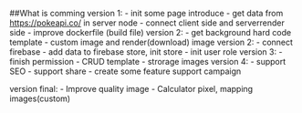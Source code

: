 ##What is comming
version 1:
    - init some page introduce
    - get data from https://pokeapi.co/ in server node
    - connect client side and serverrender side
    - improve dockerfile (build file)
version 2:
    - get background hard code template
    - custom image and render(download) image
version 2:
    - connect firebase
    - add data to firebase store, init store
    - init user role
version 3:
    - finish permission
    - CRUD template
    - strorage images
version 4:
    - support SEO
    - support share
    - create some feature support campaign

version final:
    - Improve quality image
    - Calculator pixel, mapping images(custom)